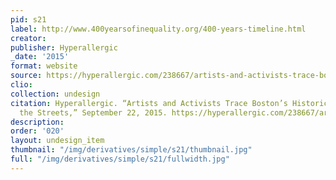 ```yaml
---
pid: s21
label: http://www.400yearsofinequality.org/400-years-timeline.html
creator:
publisher: Hyperallergic
_date: '2015'
format: website
source: https://hyperallergic.com/238667/artists-and-activists-trace-bostons-historic-red-line-on-the-streets/
clio:
collection: undesign
citation: Hyperallergic. “Artists and Activists Trace Boston’s Historic Red Line on
  the Streets,” September 22, 2015. https://hyperallergic.com/238667/artists-and-activists-trace-bostons-historic-red-line-on-the-streets/.
description:
order: '020'
layout: undesign_item
thumbnail: "/img/derivatives/simple/s21/thumbnail.jpg"
full: "/img/derivatives/simple/s21/fullwidth.jpg"
---
```

